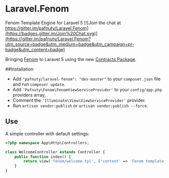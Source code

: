 # Laravel.Fenom
Fenom Template Engine for Laravel 5
[![Join the chat at https://gitter.im/pafnuty/Laravel.Fenom](https://badges.gitter.im/Join%20Chat.svg)](https://gitter.im/pafnuty/Laravel.Fenom?utm_source=badge&utm_medium=badge&utm_campaign=pr-badge&utm_content=badge)

Bringing [Fenom](https://github.com/fenom-template/fenom) to Laravel 5 using the new [Contracts Package](https://github.com/illuminate/contracts).

##Installation
- Add `"pafnuty/laravel-fenom": "dev-master"` to your `composer.json` file and run `composer update`.
- Add `'Pafnuty\Fenom\FenomViewServiceProvider'` to your `config/app.php` providers array, 
- Comment the `'Illuminate\View\ViewServiceProvider'` provider.
- Run `artisan vendor:publish` or `artisan vendor:publish --force`.

## Use
A simple controller with default settings:
```php
<?php namespace App\Http\Controllers;

class WelcomeController extends Controller {
    public function index() {
        return view('fenom/welcome.tpl', ['content' => 'Fenom template engine text']);
    }
}
```





